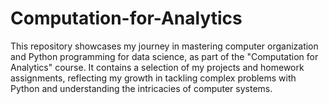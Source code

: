 # Computation-for-Analytics
 This repository showcases my journey in mastering computer organization and Python programming for data science, as part of the "Computation for Analytics" course. It contains a selection of my projects and homework assignments, reflecting my growth in tackling complex problems with Python and understanding the intricacies of computer systems. 
